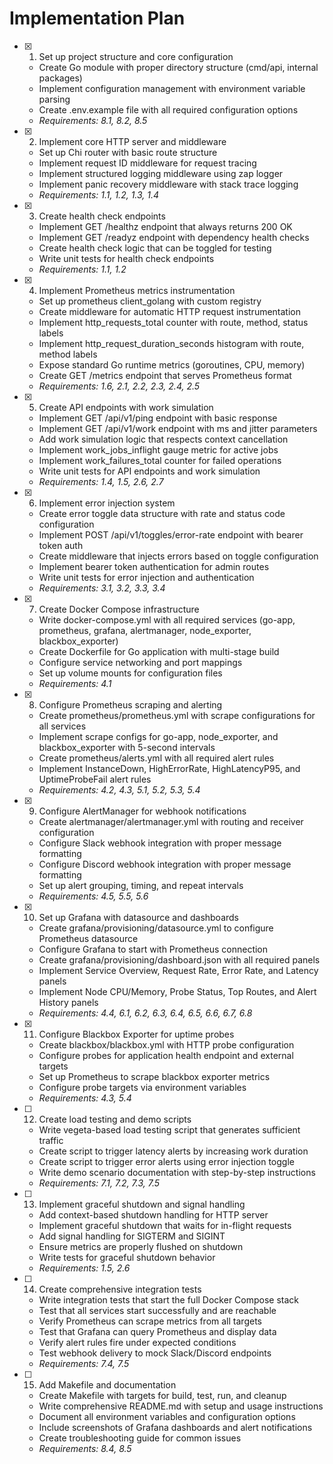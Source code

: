 # Implementation Plan

- [x] 1. Set up project structure and core configuration





  - Create Go module with proper directory structure (cmd/api, internal packages)
  - Implement configuration management with environment variable parsing
  - Create .env.example file with all required configuration options
  - _Requirements: 8.1, 8.2, 8.5_

- [x] 2. Implement core HTTP server and middleware





  - Set up Chi router with basic route structure
  - Implement request ID middleware for request tracing
  - Implement structured logging middleware using zap logger
  - Implement panic recovery middleware with stack trace logging
  - _Requirements: 1.1, 1.2, 1.3, 1.4_

- [x] 3. Create health check endpoints









  - Implement GET /healthz endpoint that always returns 200 OK
  - Implement GET /readyz endpoint with dependency health checks
  - Create health check logic that can be toggled for testing
  - Write unit tests for health check endpoints
  - _Requirements: 1.1, 1.2_

- [x] 4. Implement Prometheus metrics instrumentation





  - Set up prometheus client_golang with custom registry
  - Create middleware for automatic HTTP request instrumentation
  - Implement http_requests_total counter with route, method, status labels
  - Implement http_request_duration_seconds histogram with route, method labels
  - Expose standard Go runtime metrics (goroutines, CPU, memory)
  - Create GET /metrics endpoint that serves Prometheus format
  - _Requirements: 1.6, 2.1, 2.2, 2.3, 2.4, 2.5_

- [x] 5. Create API endpoints with work simulation










  - Implement GET /api/v1/ping endpoint with basic response
  - Implement GET /api/v1/work endpoint with ms and jitter parameters
  - Add work simulation logic that respects context cancellation
  - Implement work_jobs_inflight gauge metric for active jobs
  - Implement work_failures_total counter for failed operations
  - Write unit tests for API endpoints and work simulation
  - _Requirements: 1.4, 1.5, 2.6, 2.7_

- [x] 6. Implement error injection system





  - Create error toggle data structure with rate and status code configuration
  - Implement POST /api/v1/toggles/error-rate endpoint with bearer token auth
  - Create middleware that injects errors based on toggle configuration
  - Implement bearer token authentication for admin routes
  - Write unit tests for error injection and authentication
  - _Requirements: 3.1, 3.2, 3.3, 3.4_

- [x] 7. Create Docker Compose infrastructure






  - Write docker-compose.yml with all required services (go-app, prometheus, grafana, alertmanager, node_exporter, blackbox_exporter)
  - Create Dockerfile for Go application with multi-stage build
  - Configure service networking and port mappings
  - Set up volume mounts for configuration files
  - _Requirements: 4.1_

- [x] 8. Configure Prometheus scraping and alerting





  - Create prometheus/prometheus.yml with scrape configurations for all services
  - Implement scrape configs for go-app, node_exporter, and blackbox_exporter with 5-second intervals
  - Create prometheus/alerts.yml with all required alert rules
  - Implement InstanceDown, HighErrorRate, HighLatencyP95, and UptimeProbeFail alert rules
  - _Requirements: 4.2, 4.3, 5.1, 5.2, 5.3, 5.4_

- [x] 9. Configure AlertManager for webhook notifications





  - Create alertmanager/alertmanager.yml with routing and receiver configuration
  - Configure Slack webhook integration with proper message formatting
  - Configure Discord webhook integration with proper message formatting
  - Set up alert grouping, timing, and repeat intervals
  - _Requirements: 4.5, 5.5, 5.6_

- [x] 10. Set up Grafana with datasource and dashboards





  - Create grafana/provisioning/datasource.yml to configure Prometheus datasource
  - Configure Grafana to start with Prometheus connection
  - Create grafana/provisioning/dashboard.json with all required panels
  - Implement Service Overview, Request Rate, Error Rate, and Latency panels
  - Implement Node CPU/Memory, Probe Status, Top Routes, and Alert History panels
  - _Requirements: 4.4, 6.1, 6.2, 6.3, 6.4, 6.5, 6.6, 6.7, 6.8_

- [x] 11. Configure Blackbox Exporter for uptime probes





  - Create blackbox/blackbox.yml with HTTP probe configuration
  - Configure probes for application health endpoint and external targets
  - Set up Prometheus to scrape blackbox exporter metrics
  - Configure probe targets via environment variables
  - _Requirements: 4.3, 5.4_

- [ ] 12. Create load testing and demo scripts
  - Write vegeta-based load testing script that generates sufficient traffic
  - Create script to trigger latency alerts by increasing work duration
  - Create script to trigger error alerts using error injection toggle
  - Write demo scenario documentation with step-by-step instructions
  - _Requirements: 7.1, 7.2, 7.3, 7.5_

- [ ] 13. Implement graceful shutdown and signal handling
  - Add context-based shutdown handling for HTTP server
  - Implement graceful shutdown that waits for in-flight requests
  - Add signal handling for SIGTERM and SIGINT
  - Ensure metrics are properly flushed on shutdown
  - Write tests for graceful shutdown behavior
  - _Requirements: 1.5, 2.6_

- [ ] 14. Create comprehensive integration tests
  - Write integration tests that start the full Docker Compose stack
  - Test that all services start successfully and are reachable
  - Verify Prometheus can scrape metrics from all targets
  - Test that Grafana can query Prometheus and display data
  - Verify alert rules fire under expected conditions
  - Test webhook delivery to mock Slack/Discord endpoints
  - _Requirements: 7.4, 7.5_

- [ ] 15. Add Makefile and documentation
  - Create Makefile with targets for build, test, run, and cleanup
  - Write comprehensive README.md with setup and usage instructions
  - Document all environment variables and configuration options
  - Include screenshots of Grafana dashboards and alert notifications
  - Create troubleshooting guide for common issues
  - _Requirements: 8.4, 8.5_